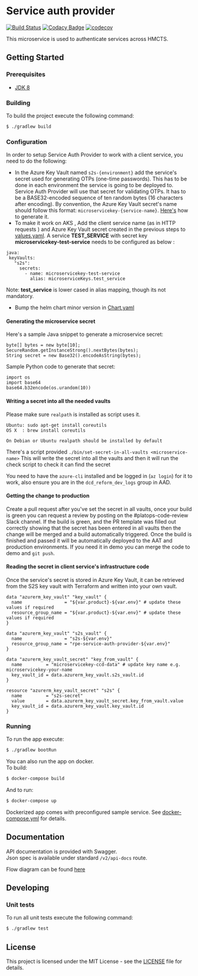 # Service auth provider

[![Build Status](https://travis-ci.org/hmcts/service-auth-provider-app.svg?branch=master)](https://travis-ci.org/hmcts/service-auth-provider-app)
[![Codacy Badge](https://api.codacy.com/project/badge/Grade/0cb10a161dc24d0092470cda7c304c87)](https://app.codacy.com/app/HMCTS/service-auth-provider-app)
[![codecov](https://codecov.io/gh/hmcts/service-auth-provider-app/branch/master/graph/badge.svg)](https://codecov.io/gh/hmcts/service-auth-provider-app)

This microservice is used to authenticate services across HMCTS.

## Getting Started

### Prerequisites
- [JDK 8](https://java.com)
 
### Building
To build the project execute the following command:
```bash
$ ./gradlew build
```

### Configuration

In order to setup Service Auth Provider to work with a client service, you need to do the following:

* In the Azure Key Vault named `s2s-{environment}` add the service's secret used for generating OTPs (one-time passwords).
This has to be done in each environment the service is going to be deployed to. Service Auth Provider will use that secret
for validating OTPs. It has to be a BASE32-encoded sequence of ten random bytes (16 characters after encoding). By convention,
the Azure Key Vault secret's name should follow this format: `microservicekey-{service-name}`. [Here's](#generating-secret) how to generate it.
* To make it work on AKS , Add the client service name (as in HTTP requests ) and Azure Key Vault secret created in the previous steps to [values.yaml](charts/rpe-service-auth-provider/values.yaml). 
A service **TEST_SERVICE** with secret key **microservicekey-test-service**  needs to be configured as below :

 ```
java:
  keyVaults:
    "s2s":
      secrets:
        - name: microservicekey-test-service
          alias: microserviceKeys.test_service
```
 Note: **test_service** is lower cased in alias mapping, though its not mandatory. 
* Bump the helm chart minor version in [Chart.yaml](charts/rpe-service-auth-provider/Chart.yaml) 

#### <a name="generating-secret"></a>Generating the microservice secret

Here's a sample Java snippet to generate a microservice secret:

```
byte[] bytes = new byte[10];
SecureRandom.getInstanceStrong().nextBytes(bytes);
String secret = new Base32().encodeAsString(bytes);
```

Sample Python code to generate that secret:

```
import os
import base64
base64.b32encode(os.urandom(10))
```
#### Writing a secret into all the needed vaults
Please make sure `realpath` is installed as script uses it.
```
Ubuntu: sudo apt-get install coreutils
OS X  : brew install coreutils

On Debian or Ubuntu realpath should be installed by default
```
There's a script provided `./bin/set-secret-in-all-vaults <microservice-name>`
This will write the secret into all the vaults and then it will run the check script to check it can find the secret

You need to have the `azure-cli` installed and be logged in (`az login`) for it to work, also ensure you are in the `dcd_reform_dev_logs` group in AAD.

#### Getting the change to production
Create a pull request after you've set the secret in all vaults, once your build is green you can request a review by posting on the #platops-code-review Slack channel.
If the build is green, and the PR template was filled out correctly showing that the secret has been entered in all vaults then the change will be merged and a build automatically triggered. Once the build is finished and passed it will be automatically deployed to the AAT and production environments. If you need it in demo you can merge the code to demo and `git push`.

#### Reading the secret in client service's infrastructure code

Once the service's secret is stored in Azure Key Vault, it can be retrieved
from the S2S key vault with Terraform and written into your own vault.

```hcl
data "azurerm_key_vault" "key_vault" {
  name                = "${var.product}-${var.env}" # update these values if required
  resource_group_name = "${var.product}-${var.env}" # update these values if required
}

data "azurerm_key_vault" "s2s_vault" {
  name                = "s2s-${var.env}"
  resource_group_name = "rpe-service-auth-provider-${var.env}"
}

data "azurerm_key_vault_secret" "key_from_vault" {
  name         = "microservicekey-ccd-data" # update key name e.g. microservicekey-your-name
  key_vault_id = data.azurerm_key_vault.s2s_vault.id
}

resource "azurerm_key_vault_secret" "s2s" {
  name         = "s2s-secret"
  value        = data.azurerm_key_vault_secret.key_from_vault.value
  key_vault_id = data.azurerm_key_vault.key_vault.id
}
```

### Running
To run the app execute:
```bash
$ ./gradlew bootRun
```
You can also run the app on docker.  
To build:
```bash
$ docker-compose build
```
And to run:
```bash
$ docker-compose up
```
Dockerized app comes with preconfigured sample service. See [docker-compose.yml](docker-compose.yml) for details.

## Documentation
API documentation is provided with Swagger.  
Json spec is available under standard `/v2/api-docs` route.

Flow diagram can be found [here](docs/design.md)

## Developing

### Unit tests
To run all unit tests execute the following command:
```bash
$ ./gradlew test
```

## License
This project is licensed under the MIT License - see the [LICENSE](LICENSE.md) file for details.
